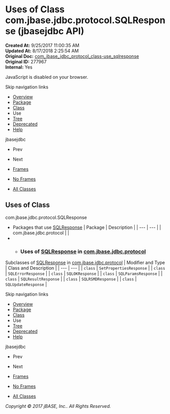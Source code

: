 # Uses of Class com.jbase.jdbc.protocol.SQLResponse (jbasejdbc   API)

**Created At:** 9/25/2017 11:00:35 AM  
**Updated At:** 8/17/2018 2:25:54 AM  
**Original Doc:** [com_jbase_jdbc_protocol_class-use_sqlresponse](https://docs.jbase.com/39241-class-use/com_jbase_jdbc_protocol_class-use_sqlresponse)  
**Original ID:** 277967  
**Internal:** Yes  

<!--<br>    try {<br>        if (location.href.indexOf('is-external=true') == -1) {<br>            parent.document.title="Uses of Class com.jbase.jdbc.protocol.SQLResponse (jbasejdbc   API)";<br>        }<br>    }<br>    catch(err) {<br>    }<br>//-->
JavaScript is disabled on your browser.

Skip navigation links

- [Overview](../../../../../overview-summary.html)
- [Package](./../../com.jbase.jdbc.protocol-%28jbasejdbc---api%29)
- [Class](./../../sqlresponse-%28jbasejdbc---api%29 "class in com.jbase.jdbc.protocol")
- Use
- [Tree](./../../com.jbase.jdbc.protocol-class-hierarchy-%28jbasejdbc---api%29)
- [Deprecated](../../../../../deprecated-list.html)
- [Help](../../../../../help-doc.html)


jbasejdbc <br>

- Prev
- Next


- [Frames](./.)
- [No Frames](./.)


- [All Classes](../../../../../allclasses-noframe.html)


<!--<br>  allClassesLink = document.getElementById("allclasses\_navbar\_top");<br>  if(window==top) {<br>    allClassesLink.style.display = "block";<br>  }<br>  else {<br>    allClassesLink.style.display = "none";<br>  }<br>  //-->

## Uses of Class
com.jbase.jdbc.protocol.SQLResponse

- Packages that use [SQLResponse](./../../sqlresponse-%28jbasejdbc---api%29 "class in com.jbase.jdbc.protocol") | Package | Description |
| --- | --- |
| com.jbase.jdbc.protocol |   |
- - ### Uses of [SQLResponse](./../../sqlresponse-%28jbasejdbc---api%29 "class in com.jbase.jdbc.protocol") in [com.jbase.jdbc.protocol](./../../com.jbase.jdbc.protocol-%28jbasejdbc---api%29)


Subclasses of [SQLResponse](./../../sqlresponse-%28jbasejdbc---api%29 "class in com.jbase.jdbc.protocol") in [com.jbase.jdbc.protocol](./../../com.jbase.jdbc.protocol-%28jbasejdbc---api%29) | Modifier and Type | Class and Description |
| --- | --- |
| `class` | `SetPropertiesResponse`  |
| `class` | `SQLErrorResponse`  |
| `class` | `SQLOKResponse`  |
| `class` | `SQLParamsResponse`  |
| `class` | `SQLResultResponse`  |
| `class` | `SQLRSMDResponse`  |
| `class` | `SQLUpdateResponse`  |

Skip navigation links

- [Overview](../../../../../overview-summary.html)
- [Package](./../../com.jbase.jdbc.protocol-%28jbasejdbc---api%29)
- [Class](./../../sqlresponse-%28jbasejdbc---api%29 "class in com.jbase.jdbc.protocol")
- Use
- [Tree](./../../com.jbase.jdbc.protocol-class-hierarchy-%28jbasejdbc---api%29)
- [Deprecated](../../../../../deprecated-list.html)
- [Help](../../../../../help-doc.html)


jbasejdbc <br>

- Prev
- Next


- [Frames](./.)
- [No Frames](./.)


- [All Classes](../../../../../allclasses-noframe.html)


<!--<br>  allClassesLink = document.getElementById("allclasses\_navbar\_bottom");<br>  if(window==top) {<br>    allClassesLink.style.display = "block";<br>  }<br>  else {<br>    allClassesLink.style.display = "none";<br>  }<br>  //-->

*Copyright © 2017 jBASE, Inc.. All Rights Reserved.*
